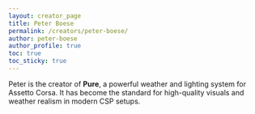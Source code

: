 ```yaml
---
layout: creator_page
title: Peter Boese
permalink: /creators/peter-boese/
author: peter-boese
author_profile: true
toc: true
toc_sticky: true
---
```


Peter is the creator of **Pure**, a powerful weather and lighting system for Assetto Corsa. It has become the standard for high-quality visuals and weather realism in modern CSP setups.
